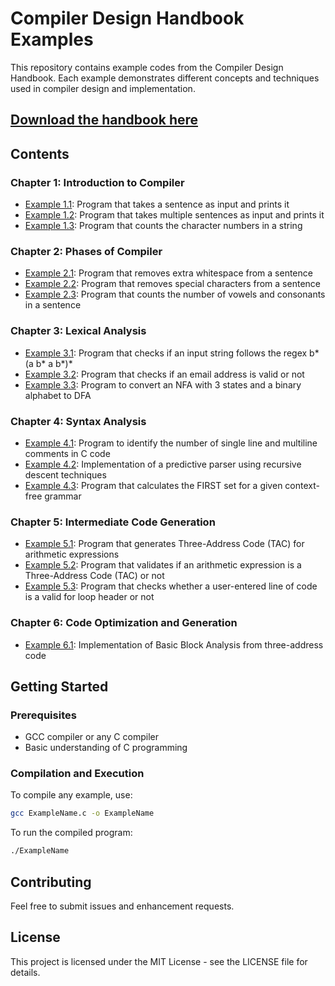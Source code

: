 # Compiler Design Handbook Examples

This repository contains example codes from the Compiler Design Handbook. Each example demonstrates different concepts and techniques used in compiler design and implementation.

## [Download the handbook here](https://drive.google.com/file/d/11FdBvxX65O29f24lJcsFvhD2QgoFO9Ym/view?usp=sharing)

## Contents

### Chapter 1: Introduction to Compiler
- [Example 1.1](Ex1.1.c): Program that takes a sentence as input and prints it
- [Example 1.2](Ex1.2.c): Program that takes multiple sentences as input and prints it
- [Example 1.3](Ex1.3.c): Program that counts the character numbers in a string

### Chapter 2: Phases of Compiler
- [Example 2.1](Ex2.1.c): Program that removes extra whitespace from a sentence
- [Example 2.2](Ex2.2.c): Program that removes special characters from a sentence
- [Example 2.3](Ex2.3.c): Program that counts the number of vowels and consonants in a sentence

### Chapter 3: Lexical Analysis
- [Example 3.1](Ex3.1.c): Program that checks if an input string follows the regex b*(a b* a b*)*
- [Example 3.2](Ex3.2.c): Program that checks if an email address is valid or not
- [Example 3.3](Ex3.3.c): Program to convert an NFA with 3 states and a binary alphabet to DFA

### Chapter 4: Syntax Analysis
- [Example 4.1](Ex4.1.c): Program to identify the number of single line and multiline comments in C code
- [Example 4.2](Ex4.2.c): Implementation of a predictive parser using recursive descent techniques
- [Example 4.3](Ex4.3.c): Program that calculates the FIRST set for a given context-free grammar

### Chapter 5: Intermediate Code Generation
- [Example 5.1](Ex5.2.c): Program that generates Three-Address Code (TAC) for arithmetic expressions
- [Example 5.2](Ex5.1.c): Program that validates if an arithmetic expression is a Three-Address Code (TAC) or not
- [Example 5.3](Ex5.3.c): Program that checks whether a user-entered line of code is a valid for loop header or not
  
### Chapter 6: Code Optimization and Generation
- [Example 6.1](Ex6.1.c): Implementation of Basic Block Analysis from three-address code

## Getting Started

### Prerequisites
- GCC compiler or any C compiler
- Basic understanding of C programming

### Compilation and Execution
To compile any example, use:
```bash
gcc ExampleName.c -o ExampleName
 ```


To run the compiled program:

```bash
./ExampleName
 ```

## Contributing
Feel free to submit issues and enhancement requests.

## License
This project is licensed under the MIT License - see the LICENSE file for details.
